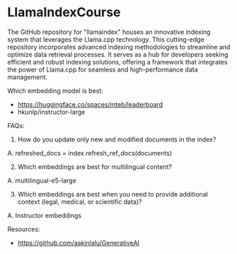 # LlamaIndexCourse
The GitHub repository for "llamaindex" houses an innovative indexing system that leverages the Llama.cpp technology. This cutting-edge repository incorporates advanced indexing methodologies to streamline and optimize data retrieval processes. It serves as a hub for developers seeking efficient and robust indexing solutions, offering a framework that integrates the power of Llama.cpp for seamless and high-performance data management.


Which embedding model is best: 
- https://huggingface.co/spaces/mteb/leaderboard
- hkunlp/instructor-large 


FAQs:

1. How do you update only new and modified documents in the index?

A. refreshed_docs = index.refresh_ref_docs(documents)

2. Which embeddings are best for multilingual content?

A. multilingual-e5-large

3. Which embeddings are best when you need to provide additional context (legal, medical, or scientific data)?

A. Instructor embeddings


Resources:
- https://github.com/aakinlalu/GenerativeAI
  
